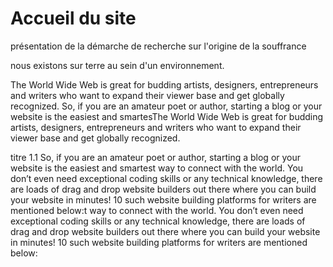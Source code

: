 # Accueil du site

présentation de la démarche de recherche sur l'origine de la souffrance

nous existons sur terre au sein d'un environnement.

The World Wide Web is great for budding artists, designers, entrepreneurs and writers who want to expand their viewer base and get globally recognized. So, if you are an amateur poet or author, starting a blog or your website is the easiest and smartesThe World Wide Web is great for budding artists, designers, entrepreneurs and writers who want to expand their viewer base and get globally recognized.

titre 1.1 So, if you are an amateur poet or author, starting a blog or your website is the easiest and smartest way to connect with the world. You don’t even need exceptional coding skills or any technical knowledge, there are loads of drag and drop website builders out there where you can build your website in minutes! 10 such website building platforms for writers are mentioned below:t way to connect with the world. You don’t even need exceptional coding skills or any technical knowledge, there are loads of drag and drop website builders out there where you can build your website in minutes! 10 such website building platforms for writers are mentioned below:

